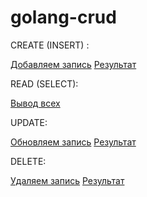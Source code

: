 # golang-crud

CREATE (INSERT) :

[Добавляем запись](https://github.com/Kuchezai/golang-crud/raw/master/exmpl/c1.png)
[Результат](https://github.com/Kuchezai/golang-crud/raw/master/exmpl/c2.png)

READ (SELECT):

[Вывод всех](https://github.com/Kuchezai/golang-crud/raw/master/exmpl/sa1.png)

UPDATE:

[Обновляем запись](https://github.com/Kuchezai/golang-crud/raw/master/exmpl/u1.png)
[Результат](https://github.com/Kuchezai/golang-crud/raw/master/exmpl/u2.png)

DELETE:

[Удаляем запись](https://github.com/Kuchezai/golang-crud/raw/master/exmpl/d1.png)
[Результат](https://github.com/Kuchezai/golang-crud/raw/master/exmpl/d2.png)

